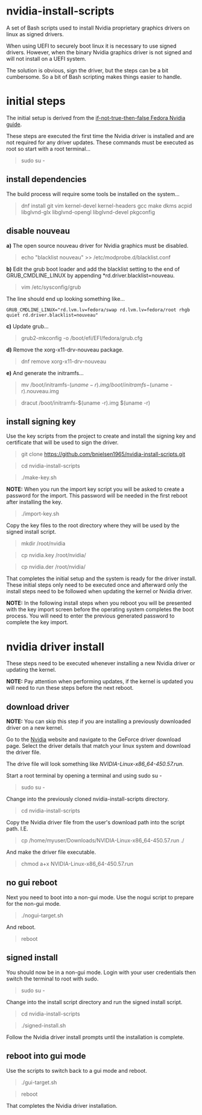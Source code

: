 # nvidia-install-scripts

A set of Bash scripts used to install Nvidia proprietary graphics drivers on
linux as signed drivers.

When using UEFI to securely boot linux it is necessary to use signed drivers.
However, when the binary Nvidia graphics driver is not signed and will not install
on a UEFI system.

The solution is obvious, sign the driver, but the steps can be a bit cumbersome.
So a bit of Bash scripting makes things easier to handle.


# initial steps

The initial setup is derived from the [if-not-true-then-false Fedora Nvidia guide](https://www.if-not-true-then-false.com/2015/fedora-nvidia-guide/).

These steps are executed the first time the Nvidia driver is installed and are not
required for any driver updates. These commands must be executed as root so start
with a root terminal...
> sudo su -

## install dependencies

The build process will require some tools be installed on the system...
> dnf install git vim kernel-devel kernel-headers gcc make dkms acpid libglvnd-glx libglvnd-opengl libglvnd-devel pkgconfig

## disable nouveau

**a)** The open source nouveau driver for Nvidia graphics must be disabled.
> echo "blacklist nouveau" >> /etc/modprobe.d/blacklist.conf

**b)** Edit the grub boot loader and add the blacklist setting to the end of GRUB_CMDLINE_LINUX
by appending *rd.driver.blacklist=nouveau.
> vim /etc/sysconfig/grub

The line should end up looking something like...

```
GRUB_CMDLINE_LINUX="rd.lvm.lv=fedora/swap rd.lvm.lv=fedora/root rhgb quiet rd.driver.blacklist=nouveau"
```

**c)** Update grub...
> grub2-mkconfig -o /boot/efi/EFI/fedora/grub.cfg

**d)** Remove the xorg-x11-drv-nouveau package.
> dnf remove xorg-x11-drv-nouveau

**e)** And generate the initramfs...
> mv /boot/initramfs-$(uname -r).img /boot/initramfs-$(uname -r).nouveau.img

> dracut /boot/initramfs-$(uname -r).img $(uname -r)

## install signing key

Use the key scripts from the project to create and install the signing key and
certificate that will be used to sign the driver.

> git clone https://github.com/bnielsen1965/nvidia-install-scripts.git

> cd nvidia-install-scripts

> ./make-key.sh

**NOTE:** When you run the import key script you will be asked to create a password
for the import. This password will be needed in the first reboot after installing
the key.
> ./import-key.sh

Copy the key files to the root directory where they will be used by the signed install
script.
> mkdir /root/nvidia

> cp nvidia.key /root/nvidia/

> cp nvidia.der /root/nvidia/

That completes the initial setup and the system is ready for the driver install.
These initial steps only need to be executed once and afterward only the install
steps need to be followed when updating the kernel or Nvidia driver.

**NOTE:** In the following install steps when you reboot you will be presented with
the key import screen before the operating system completes the boot process. You
will need to enter the previous generated password to complete the key import.


# nvidia driver install

These steps need to be executed whenever installing a new Nvidia driver or
updating the kernel.

**NOTE:** Pay attention when performing updates, if the kernel is updated you will
need to run these steps before the next reboot.

## download driver

**NOTE:** You can skip this step if you are installing a previously downloaded driver
on a new kernel.

Go to the [Nvidia](https://nvidia.com) website and navigate to the GeForce driver
download page. Select the driver details that match your linux system and download
the driver file.

The drive file will look something like *NVIDIA-Linux-x86_64-450.57.run*.

Start a root terminal by opening a terminal and using sudo su -
> sudo su -

Change into the previously cloned nvidia-install-scripts directory.
> cd nvidia-install-scripts

Copy the Nvidia driver file from the user's download path into the script path. I.E.
> cp /home/myuser/Downloads/NVIDIA-Linux-x86_64-450.57.run ./

And make the driver file executable.
> chmod a+x NVIDIA-Linux-x86_64-450.57.run

## no gui reboot

Next you need to boot into a non-gui mode. Use the nogui script to prepare for the
non-gui mode.
> ./nogui-target.sh

And reboot.
> reboot

## signed install

You should now be in a non-gui mode. Login with your user credentials then switch
the terminal to root with sudo.
> sudo su -

Change into the install script directory and run the signed install script.
> cd nvidia-install-scripts

> ./signed-install.sh

Follow the Nvidia driver install prompts until the installation is complete.

## reboot into gui mode

Use the scripts to switch back to a gui mode and reboot.
> ./gui-target.sh

> reboot

That completes the Nvidia driver installation.
